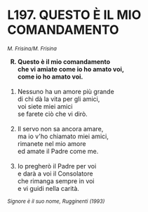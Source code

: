 # L197. QUESTO È IL MIO COMANDAMENTO

<sub><i>M. Frisina/M. Frisina</i></sub>
<ol>
	<b><li type="A" value="18">Questo è il mio comandamento<br>
		che vi amiate come io ho amato voi,<br>
		come io ho amato voi.</li></b><br>
	<li value="1">Nessuno ha un amore più grande<br>
		di chi dà la vita per gli amici,<br>
		voi siete miei amici<br>
		se farete ciò che vi dirò.</li><br>
	<li>Il servo non sa ancora amare,<br>
		ma io v'ho chiamato miei amici,<br>
		rimanete nel mio amore<br>
		ed amate il Padre come me.</li><br>
	<li>Io pregherò il Padre per voi<br>
		e darà a voi il Consolatore<br>
		che rimanga sempre in voi<br>
		e vi guidi nella carità.</li>
</ol>
<sub><i>Signore è il suo nome, Rugginenti (1993)</i></sub>
